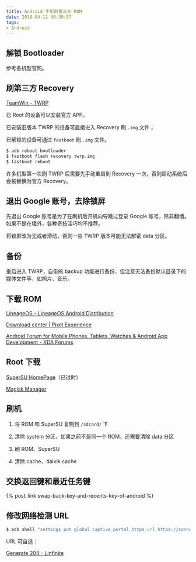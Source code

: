 ```yaml
---
title: Android 手机刷第三方 ROM
date: 2018-04-11 00:30:57
tags:
- Android
---
```


## 解锁 Bootloader

参考各机型官网。

## 刷第三方 Recovery

[TeamWin - TWRP](https://twrp.me/)

已 Root 的设备可以安装官方 APP。

已安装旧版本 TWRP 的设备可直接进入 Recovery 刷 `.img` 文件；

已解锁的设备可通过 `fastboot` 刷 `.img` 文件。

```sh
$ adb reboot bootloader
$ fastboot flash recovery twrp.img
$ fastboot reboot
```

许多机型第一次刷 TWRP 后需要先手动重启到 Recovery 一次，否则启动系统后会被替换为官方 Recovery。

<!-- more -->

## 退出 Google 账号，去除锁屏

先退出 Google 账号是为了在刷机后开机向导跳过登录 Google 账号，除非翻墙。如果不是在墙外，各种奇技淫巧均不推荐。

将锁屏改为无或者滑动，否则一些 TWRP 版本可能无法解密 data 分区。

## 备份

重启进入 TWRP，自带的 backup 功能进行备份，但注意无法备份默认目录下的媒体文件等，如照片、音乐。

## 下载 ROM

[LineageOS – LineageOS Android Distribution](https://lineageos.org/)

[Download center | Pixel Experience](https://download.pixelexperience.org/)

[Android Forum for Mobile Phones, Tablets, Watches & Android App Development - XDA Forums](https://forum.xda-developers.com/)

## Root 下载

[SuperSU HomePage](http://www.supersu.com/)（已过时）

[Magisk Manager](https://magiskmanager.com/)

## 刷机

1. 将 ROM 和 SuperSU 复制到 `/sdcard/` 下

2. 清除 system 分区，如果之前不是同一个 ROM，还需要清除 data 分区

3. 刷 ROM、SuperSU

4. 清除 cache、dalvik cache

## 交换返回键和最近任务键

{% post_link swap-back-key-and-recents-key-of-android %}

## 修改网络检测 URL

```sh
$ adb shell "settings put global captive_portal_https_url https://connect.rom.miui.com/generate_204"
```

URL 可自选：

[Generate 204 - Linfinite](https://cli.ee/generate-204)
